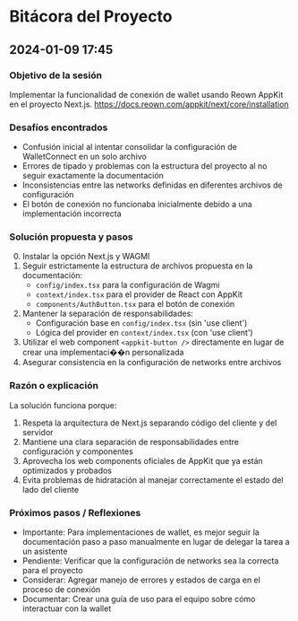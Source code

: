# Bitácora del Proyecto

## 2024-01-09 17:45

### Objetivo de la sesión
Implementar la funcionalidad de conexión de wallet usando Reown AppKit en el proyecto Next.js. https://docs.reown.com/appkit/next/core/installation

### Desafíos encontrados
- Confusión inicial al intentar consolidar la configuración de WalletConnect en un solo archivo
- Errores de tipado y problemas con la estructura del proyecto al no seguir exactamente la documentación
- Inconsistencias entre las networks definidas en diferentes archivos de configuración
- El botón de conexión no funcionaba inicialmente debido a una implementación incorrecta

### Solución propuesta y pasos
0. Instalar la opción Next.js y WAGMI
1. Seguir estrictamente la estructura de archivos propuesta en la documentación:
   - `config/index.tsx` para la configuración de Wagmi
   - `context/index.tsx` para el provider de React con AppKit
   - `components/AuthButton.tsx` para el botón de conexión
2. Mantener la separación de responsabilidades:
   - Configuración base en `config/index.tsx` (sin 'use client')
   - Lógica del provider en `context/index.tsx` (con 'use client')
3. Utilizar el web component `<appkit-button />` directamente en lugar de crear una implementaci��n personalizada
4. Asegurar consistencia en la configuración de networks entre archivos

### Razón o explicación
La solución funciona porque:
1. Respeta la arquitectura de Next.js separando código del cliente y del servidor
2. Mantiene una clara separación de responsabilidades entre configuración y componentes
3. Aprovecha los web components oficiales de AppKit que ya están optimizados y probados
4. Evita problemas de hidratación al manejar correctamente el estado del lado del cliente

### Próximos pasos / Reflexiones
- Importante: Para implementaciones de wallet, es mejor seguir la documentación paso a paso manualmente en lugar de delegar la tarea a un asistente
- Pendiente: Verificar que la configuración de networks sea la correcta para el proyecto
- Considerar: Agregar manejo de errores y estados de carga en el proceso de conexión
- Documentar: Crear una guía de uso para el equipo sobre cómo interactuar con la wallet